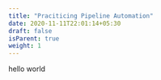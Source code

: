 ```yaml
---
title: "Praciticing Pipeline Automation"
date: 2020-11-11T22:01:14+05:30
draft: false
isParent: true
weight: 1
---
```


hello world